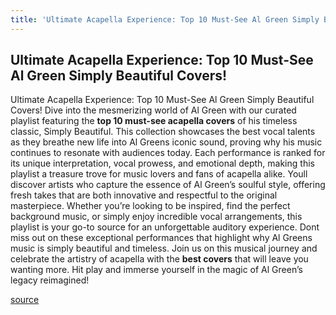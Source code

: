 ```yaml
---
title: 'Ultimate Acapella Experience: Top 10 Must-See Al Green Simply Beautiful Covers!'
---
```


## Ultimate Acapella Experience: Top 10 Must-See Al Green Simply Beautiful Covers!

Ultimate Acapella Experience: Top 10 Must-See Al Green Simply Beautiful Covers!
Dive into the mesmerizing world of Al Green with our curated playlist featuring the **top 10 must-see acapella covers** of his timeless classic, Simply Beautiful. This collection showcases the best vocal talents as they breathe new life into Al Greens iconic sound, proving why his music continues to resonate with audiences today. 
Each performance is ranked for its unique interpretation, vocal prowess, and emotional depth, making this playlist a treasure trove for music lovers and fans of acapella alike. Youll discover artists who capture the essence of Al Green’s soulful style, offering fresh takes that are both innovative and respectful to the original masterpiece.
Whether you’re looking to be inspired, find the perfect background music, or simply enjoy incredible vocal arrangements, this playlist is your go-to source for an unforgettable auditory experience. Dont miss out on these exceptional performances that highlight why Al Greens music is simply beautiful and timeless.
Join us on this musical journey and celebrate the artistry of acapella with the **best covers** that will leave you wanting more. Hit play and immerse yourself in the magic of Al Green’s legacy reimagined!

[source](https://www.youtube.com/playlist?list=PLRzD5R_wu8BZWb-JcPnd7kgc8ciseulE6)
